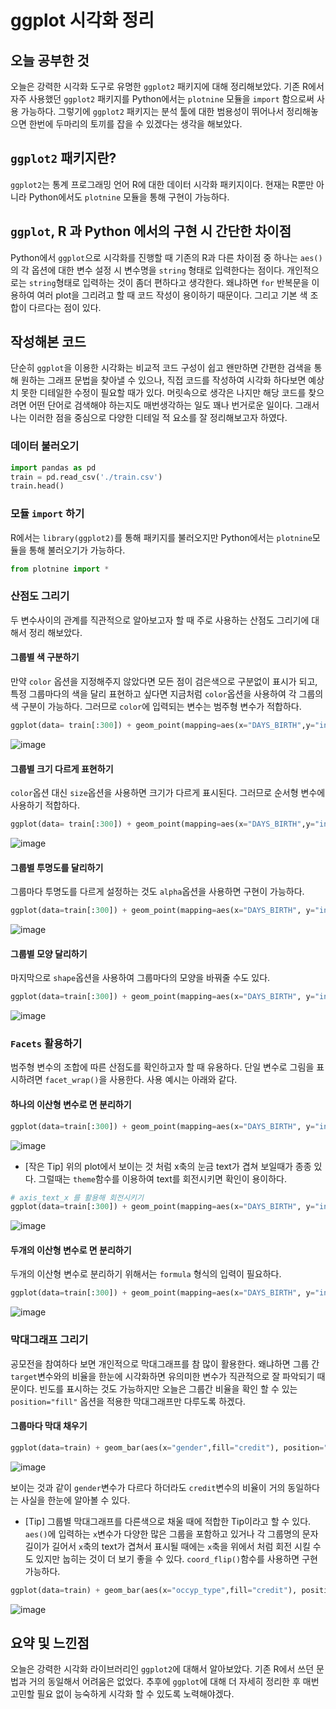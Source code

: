 # ggplot 시각화 정리

## 오늘 공부한 것
오늘은 강력한 시각화 도구로 유명한 ```ggplot2``` 패키지에 대해 정리해보았다. 기존 R에서 자주 사용했던 ```ggplot2``` 패키지를 Python에서는 ```plotnine``` 모듈을 ```import``` 함으로써 사용 가능하다.  그렇기에 ```ggplot2``` 패키지는 분석 툴에 대한 범용성이 뛰어나서 정리해놓으면 한번에 두마리의 토끼를 잡을 수 있겠다는 생각을 해보았다.

## ```ggplot2``` 패키지란?
```ggplot2```는 통계 프로그래밍 언어 R에 대한 데이터 시각화 패키지이다. 현재는 R뿐만 아니라 Python에서도 ```plotnine``` 모듈을 통해 구현이 가능하다.

## ```ggplot```, R 과 Python 에서의 구현 시 간단한 차이점
Python에서 ```ggplot```으로 시각화를 진행할 때 기존의 R과 다른 차이점 중 하나는 ```aes()```의 각 옵션에 대한 변수 설정 시 변수명을 ```string``` 형태로 입력한다는 점이다. 개인적으로는 ```string```형태로 입력하는 것이 좀더 편하다고 생각한다. 왜냐하면 ```for``` 반복문을 이용하여 여러 plot을 그리려고 할 때 코드 작성이 용이하기 때문이다. 그리고 기본 색 조합이 다르다는 점이 있다.

## 작성해본 코드
단순히 ```ggplot```을 이용한 시각화는 비교적 코드 구성이 쉽고 왠만하면 간편한 검색을 통해 원하는 그래프 문법을 찾아낼 수 있으나, 직접 코드를 작성하여 시각화 하다보면 예상치 못한 디테일한 수정이 필요할 때가 있다. 머릿속으로 생각은 나지만 해당 코드를 찾으려면 어떤 단어로 검색해야 하는지도 매번생각하는 일도 꽤나 번거로운 일이다. 그래서 나는 이러한 점을 중심으로 다양한 디테일 적 요소를 잘 정리해보고자 하였다. 

### 데이터 불러오기 
```python
import pandas as pd
train = pd.read_csv('./train.csv')
train.head()
```

### 모듈 ```import``` 하기
R에서는 ```library(ggplot2)```를 통해 패키지를 불러오지만 Python에서는 ```plotnine```모듈을 통해 불러오기가 가능하다.
```python
from plotnine import *
```

### 산점도 그리기
두 변수사이의 관계를 직관적으로 알아보고자 할 때 주로 사용하는 산점도 그리기에 대해서 정리 해보았다.

#### 그룹별 색 구분하기
만약 ```color``` 옵션을 지정해주지 않았다면 모든 점이 검은색으로 구분없이 표시가 되고, 특정 그룹마다의 색을 달리 표현하고 싶다면 지금처럼 ```color```옵션을 사용하여 각 그룹의 색 구분이 가능하다. 그러므로 ```color```에 입력되는 변수는 범주형 변수가 적합하다. 

```python
ggplot(data= train[:300]) + geom_point(mapping=aes(x="DAYS_BIRTH",y="income_total",color="credit"))
```
![image](https://user-images.githubusercontent.com/74973306/114292265-41064a00-9ac8-11eb-9338-5e267b6c64f2.png)



#### 그룹별 크기 다르게 표현하기
```color```옵션 대신 ```size```옵션을 사용하면 크기가 다르게 표시된다. 그러므로 순서형 변수에 사용하기 적합하다.

```python
ggplot(data= train[:300]) + geom_point(mapping=aes(x="DAYS_BIRTH",y="income_total",size="credit"))
```
![image](https://user-images.githubusercontent.com/74973306/114292341-cbe74480-9ac8-11eb-89c1-e67523bd2c8c.png)



#### 그룹별 투명도를 달리하기
그룹마다 투명도를 다르게 설정하는 것도 ```alpha```옵션을 사용하면 구현이 가능하다.

```python
ggplot(data=train[:300]) + geom_point(mapping=aes(x="DAYS_BIRTH", y="income_total", alpha="house_type"))
```
![image](https://user-images.githubusercontent.com/74973306/114292354-e15c6e80-9ac8-11eb-9e02-78df36020efb.png)



#### 그룹별 모양 달리하기
마지막으로 ```shape```옵션을 사용하여 그룹마다의 모양을 바꿔줄 수도 있다.

```python
ggplot(data=train[:300]) + geom_point(mapping=aes(x="DAYS_BIRTH", y="income_total", shape="house_type"))
```
![image](https://user-images.githubusercontent.com/74973306/114292373-08b33b80-9ac9-11eb-9a99-054d1488dd3d.png)




### ```Facets``` 활용하기
범주형 변수의 조합에 따른 산점도를 확인하고자 할 때 유용하다. 단일 변수로 그림을 표시하려면 ```facet_wrap()```을 사용한다. 사용 예시는 아래와 같다.

#### 하나의 이산형 변수로 면 분리하기
```python
ggplot(data=train[:300]) + geom_point(mapping=aes(x="DAYS_BIRTH", y="income_total")) + facet_wrap("house_type", nrow=2)
```
![image](https://user-images.githubusercontent.com/74973306/114292510-eff75580-9ac9-11eb-8685-4dee2874ea40.png)

- \[작은 Tip\]
위의 plot에서 보이는 것 처럼 x축의 눈금 text가 겹쳐 보일때가 종종 있다. 그럴때는 ```theme```함수를 이용하여 text를 회전시키면 확인이 용이하다.

```python
# axis_text_x 를 활용해 회전시키기
ggplot(data=train[:300]) + geom_point(mapping=aes(x="DAYS_BIRTH", y="income_total")) + facet_wrap("house_type", nrow=2) + theme(axis_text_x = element_text(angle = 90, hjust = 1)) 
```
![image](https://user-images.githubusercontent.com/74973306/114292579-65fbbc80-9aca-11eb-89ed-c8759db5f471.png)

#### 두개의 이산형 변수로 면 분리하기
두개의 이산형 변수로 분리하기 위해서는 ```formula``` 형식의 입력이 필요하다.
```python
ggplot(data=train[:300]) + geom_point(mapping=aes(x="DAYS_BIRTH", y="income_total")) + facet_grid("credit ~ car") + theme(axis_text_x = element_text(angle = 90, hjust = 1)) 
```
![image](https://user-images.githubusercontent.com/74973306/114292662-f76b2e80-9aca-11eb-9ff5-0ed2c51056bb.png)

### 막대그래프 그리기
공모전을 참여하다 보면 개인적으로 막대그래프를 참 많이 활용한다. 왜냐하면 그룹 간 ```target```변수와의 비율을 한눈에 시각화하면 유의미한 변수가 직관적으로 잘 파악되기 때문이다. 빈도를 표시하는 것도 가능하지만 오늘은 그룹간 비율을 확인 할 수 있는 ```position="fill"``` 옵션을 적용한 막대그래프만 다루도록 하겠다.

#### 그룹마다 막대 채우기
```python
ggplot(data=train) + geom_bar(aes(x="gender",fill="credit"), position="fill")
```
![image](https://user-images.githubusercontent.com/74973306/114292716-69437800-9acb-11eb-8d88-c55c0fd6b1c9.png)

보이는 것과 같이 ```gender```변수가 다르다 하더라도 ```credit```변수의 비율이 거의 동일하다는 사실을 한눈에 알아볼 수 있다. 

- \[Tip\]
그룹별 막대그래프를 다른색으로 채울 때에 적합한 Tip이라고 할 수 있다. ```aes()```에 입력하는 ```x```변수가 다양한 많은 그룹을 포함하고 있거나 각 그룹명의 문자길이가 길어서 ```x```축의 text가 겹쳐서 표시될 때에는 ```x```축을 위에서 처럼 회전 시킬 수도 있지만 눕히는 것이 더 보기 좋을 수 있다. ```coord_flip()```함수를 사용하면 구현 가능하다.

```python
ggplot(data=train) + geom_bar(aes(x="occyp_type",fill="credit"), position="fill") + coord_flip() 
```
![image](https://user-images.githubusercontent.com/74973306/114292786-1e763000-9acc-11eb-9caf-3903d5b42285.png)

## 요약 및 느낀점
오늘은 강력한 시각화 라이브러리인 ```ggplot2```에 대해서 알아보았다. 기존 R에서 쓰던 문법과 거의 동일해서 어려움은 없었다. 추후에 ```ggplot```에 대해 더 자세히 정리한 후 매번 고민할 필요 없이 능숙하게 시각화 할 수 있도록 노력해야겠다.
